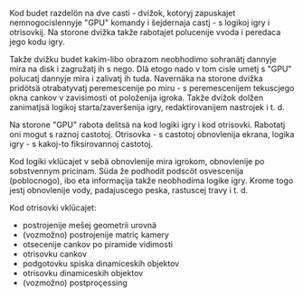 Kod budet razdelön na dve casti - dvižok, kotoryj zapuskajet nemnogocislennyje "GPU" komandy i šejdernaja castj - s logikoj igry i otrisovkij.
Na storone dvižka takže rabotajet polucenije vvoda i peredaca jego kodu igry.

Takže dvižku budet kakim-libo obrazom neobhodimo sohranätj dannyje mira na disk i zagružatj ih s nego.
Dlä etogo nado v tom cisle umetj s "GPU" polucatj dannyje mira i zalivatj ih tuda.
Navernäka na storone dvižka pridötsä otrabatyvatj peremescenije po miru - s peremescenijem tekuscjego okna cankov v zavisimosti ot položenija igroka.
Takže dvižok dolžen zanimatjsä logikoj starta/zaveršenija igry, redaktirovanijem nastrojek i t. d.

Na storone "GPU" rabota delitsä na kod logiki igry i kod otrisovki.
Rabotatj oni mogut s raznoj castotoj.
Otrisovka - s castotoj obnovlenija ekrana, logika igry - s kakoj-to fiksirovannoj castotoj.

Kod logiki vklücajet v sebä obnovlenije mira igrokom, obnovlenije po sobstvennym pricinam.
Süda že podhodit podscöt osvescenija (poblocnogo), ibo eta informaçija takže neobhodima logike igry.
Krome togo jestj obnovlenije vody, padajuscego peska, rastuscej travy i t. d.

Kod otrisovki vklücajet:
* postrojenije mešej geometrii urovnä
* (vozmožno) postrojenije matriç kamery
* otsecenije cankov po piramide vidimosti
* otrisovku cankov
* podgotovku spiska dinamiceskih objektov
* otrisovku dinamiceskih objektov
* (vozmožno) postproçessing
